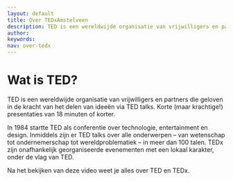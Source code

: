 ```yaml
---
layout: default
title: Over TEDxAmstelveen
description: TED is een wereldwijde organisatie van vrijwilligers en partners die geloven in de kracht van het delen van ideeën via TED talks. Korte (maar krachtige!) presentaties van 18 minuten of korter.
author:
keywords:
nav: over-tedx
---
```


# Wat is TED?

TED is een wereldwijde organisatie van vrijwilligers en partners die geloven in de kracht van het delen van ideeën via TED talks. Korte (maar krachtige!) presentaties van 18 minuten of korter.


In 1984 startte TED als conferentie over technologie, entertainment en design. Inmiddels zijn er TED talks over alle onderwerpen – van wetenschap tot ondernemerschap tot wereldproblematiek – in meer dan 100 talen.
TEDx zijn onafhankelijk georganiseerde evenementen met een lokaal karakter, onder de vlag van TED.

Na het bekijken van deze video weet je alles over TED en TEDx.

<amp-youtube data-videoid="ybYI9VbtOvo" layout="responsive" width="480" height="270"></amp-youtube>
